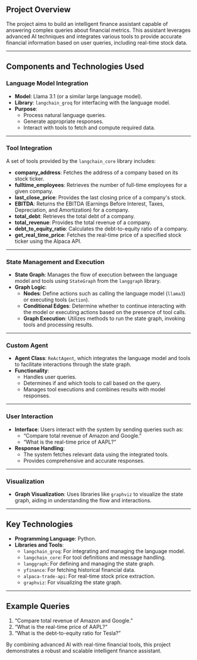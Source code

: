 
## **Project Overview**
The project aims to build an intelligent finance assistant capable of answering complex queries about financial metrics. This assistant leverages advanced AI techniques and integrates various tools to provide accurate financial information based on user queries, including real-time stock data.

---

## **Components and Technologies Used**

### **Language Model Integration**
- **Model**: Llama 3.1 (or a similar large language model).
- **Library**: `langchain_groq` for interfacing with the language model.
- **Purpose**: 
  - Process natural language queries.
  - Generate appropriate responses.
  - Interact with tools to fetch and compute required data.

---

### **Tool Integration**
A set of tools provided by the `langchain_core` library includes:
- **company_address**: Fetches the address of a company based on its stock ticker.
- **fulltime_employees**: Retrieves the number of full-time employees for a given company.
- **last_close_price**: Provides the last closing price of a company's stock.
- **EBITDA**: Returns the EBITDA (Earnings Before Interest, Taxes, Depreciation, and Amortization) for a company.
- **total_debt**: Retrieves the total debt of a company.
- **total_revenue**: Provides the total revenue of a company.
- **debt_to_equity_ratio**: Calculates the debt-to-equity ratio of a company.
- **get_real_time_price**: Fetches the real-time price of a specified stock ticker using the Alpaca API.

---

### **State Management and Execution**
- **State Graph**: Manages the flow of execution between the language model and tools using `StateGraph` from the `langgraph` library.
- **Graph Logic**:
  - **Nodes**: Define actions such as calling the language model (`llama3`) or executing tools (`action`).
  - **Conditional Edges**: Determine whether to continue interacting with the model or executing actions based on the presence of tool calls.
  - **Graph Execution**: Utilizes methods to run the state graph, invoking tools and processing results.

---

### **Custom Agent**
- **Agent Class**: `ReActAgent`, which integrates the language model and tools to facilitate interactions through the state graph.
- **Functionality**:
  - Handles user queries.
  - Determines if and which tools to call based on the query.
  - Manages tool executions and combines results with model responses.

---

### **User Interaction**
- **Interface**: Users interact with the system by sending queries such as:
  - “Compare total revenue of Amazon and Google.”
  - “What is the real-time price of AAPL?”
- **Response Handling**:
  - The system fetches relevant data using the integrated tools.
  - Provides comprehensive and accurate responses.

---

### **Visualization**
- **Graph Visualization**: Uses libraries like `graphviz` to visualize the state graph, aiding in understanding the flow and interactions.

---

## **Key Technologies**
- **Programming Language**: Python.
- **Libraries and Tools**:
  - `langchain_groq`: For integrating and managing the language model.
  - `langchain_core`: For tool definitions and message handling.
  - `langgraph`: For defining and managing the state graph.
  - `yfinance`: For fetching historical financial data.
  - `alpaca-trade-api`: For real-time stock price extraction.
  - `graphviz`: For visualizing the state graph.

---

## **Example Queries**
1. “Compare total revenue of Amazon and Google.”
2. “What is the real-time price of AAPL?”
3. “What is the debt-to-equity ratio for Tesla?”

By combining advanced AI with real-time financial tools, this project demonstrates a robust and scalable intelligent finance assistant.
